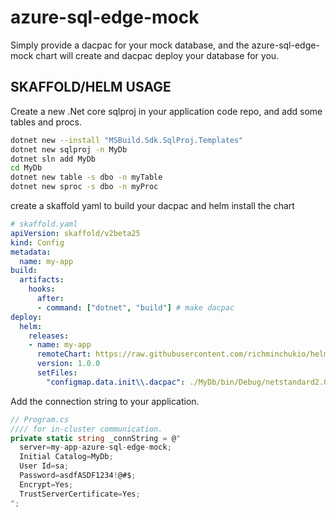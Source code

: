 # azure-sql-edge-mock

Simply provide a dacpac for your mock database, and the azure-sql-edge-mock chart will create and dacpac deploy your database for you.

## SKAFFOLD/HELM USAGE

Create a new .Net core sqlproj in your application code repo, and add some tables and procs.

```sh
dotnet new --install "MSBuild.Sdk.SqlProj.Templates"
dotnet new sqlproj -n MyDb
dotnet sln add MyDb
cd MyDb
dotnet new table -s dbo -n myTable
dotnet new sproc -s dbo -n myProc
```

create a skaffold yaml to build your dacpac and helm install the chart

```yaml
# skaffold.yaml
apiVersion: skaffold/v2beta25
kind: Config
metadata:
  name: my-app
build:
  artifacts:
    hooks:
      after:
      - command: ["dotnet", "build"] # make dacpac
deploy:
  helm:
    releases:
    - name: my-app
      remoteChart: https://raw.githubusercontent.com/richminchukio/helm-azure-sql-edge-mock/main/
      version: 1.0.0
      setFiles:
        "configmap.data.init\\.dacpac": ./MyDb/bin/Debug/netstandard2.0/MyDb.dacpac
```

Add the connection string to your application.

```cs
// Program.cs
//// for in-cluster communication.
private static string _connString = @"
  server=my-app-azure-sql-edge-mock;
  Initial Catalog=MyDb;
  User Id=sa;
  Password=asdfASDF1234!@#$;
  Encrypt=Yes;
  TrustServerCertificate=Yes;
";
```
